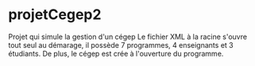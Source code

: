 # projetCegep2
Projet qui simule la gestion d'un cégep
Le fichier XML à la racine s'ouvre tout seul au démarage, il possède 7 programmes, 4 enseignants et 3 étudiants. De plus, le cégep est crée à l'ouverture du programme.
